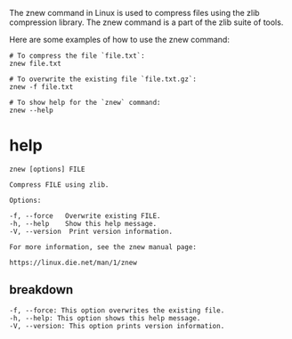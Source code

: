 The znew command in Linux is used to compress files using the zlib compression library. The znew command is a part of the zlib suite of tools.

Here are some examples of how to use the znew command:

```
# To compress the file `file.txt`:
znew file.txt

# To overwrite the existing file `file.txt.gz`:
znew -f file.txt

# To show help for the `znew` command:
znew --help
```

# help 

```
znew [options] FILE

Compress FILE using zlib.

Options:

-f, --force   Overwrite existing FILE.
-h, --help    Show this help message.
-V, --version  Print version information.

For more information, see the znew manual page:

https://linux.die.net/man/1/znew

```



## breakdown

```
-f, --force: This option overwrites the existing file.
-h, --help: This option shows this help message.
-V, --version: This option prints version information.

```